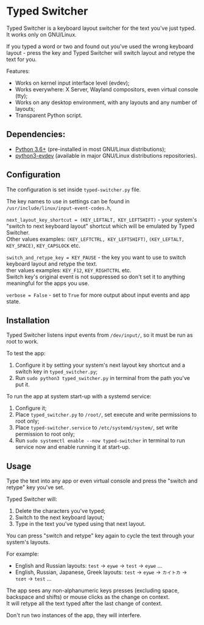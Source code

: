 # Typed Switcher

Typed Switcher is a keyboard layout switcher for the text you've just typed. It works only on GNU/Linux.

If you typed a word or two and found out you've used the wrong keyboard layout - press the key and Typed Switcher will switch layout and retype the text for you.

Features:
- Works on kernel input interface level (evdev);
- Works everywhere: X Server, Wayland compositors, even virtual console (tty);
- Works on any desktop environment, with any layouts and any number of layouts; 
- Transparent Python script.

## Dependencies:

- [Python 3.6+](https://www.python.org) (pre-installed in most GNU/Linux distributions);
- [python3-evdev](https://python-evdev.readthedocs.io/en/latest/install.html#) (available in major GNU/Linux distributions repositories).

## Configuration 

The configuration is set inside `typed-switcher.py` file.

The key names to use in settings can be found in `/usr/include/linux/input-event-codes.h`,

`next_layout_key_shortcut = (KEY_LEFTALT, KEY_LEFTSHIFT)` - your system's "switch to next keyboard layout" shortcut which will be emulated by Typed Switcher.  
Other values examples: `(KEY_LEFTCTRL, KEY_LEFTSHIFT)`, `(KEY_LEFTALT, KEY_SPACE)`, `KEY_CAPSLOCK` etc.

`switch_and_retype_key = KEY_PAUSE` - the key you want to use to switch keyboard layout and retype the text.  
ther values examples: `KEY_F12`, `KEY_RIGHTCTRL` etc.  
Switch key's original event is not suppressed so don't set it to anything meaningful for the apps you use.

`verbose = False` - set to `True` for more output about input events and app state.

## Installation

Typed Switcher listens input events from `/dev/input/`, so it must be run as root to work.

To test the app:
1. Configure it by setting your system's next layout key shortcut and a switch key in `typed_switcher.py`;
2. Run `sudo python3 typed_switcher.py` in terminal from the path you've put it.

To run the app at system start-up with a systemd service:
1. Configure it;
1. Place `typed_switcher.py` to `/root/`, set execute and write permissions to root only;
2. Place `typed-switcher.service` to `/etc/systemd/system/`, set write permission to root only;
3. Run `sudo systemctl enable --now typed-switcher` in terminal to run service now and enable running it at start-up.

## Usage

Type the text into any app or even virtual console and press the "switch and retype" key you've set.

Typed Switcher will: 
1. Delete the characters you've typed;
2. Switch to the next keyboard layout;
3. Type in the text you've typed using that next layout.

You can press "switch and retype" key again to cycle the text through your system's layouts.

For example:
- English and Russian layouts: `test` -> `еуые` -> `test` -> `еуые` ...
- English, Russian, Japanese, Greek layouts: `test` -> `еуые` -> `カイトカ` -> `τεστ` -> `test` ...

The app sees any non-alphanumeric keys presses (excluding space, backspace and shifts) or mouse clicks as the change on context.  
It will retype all the text typed after the last change of context.  

Don't run two instances of the app, they will interfere.